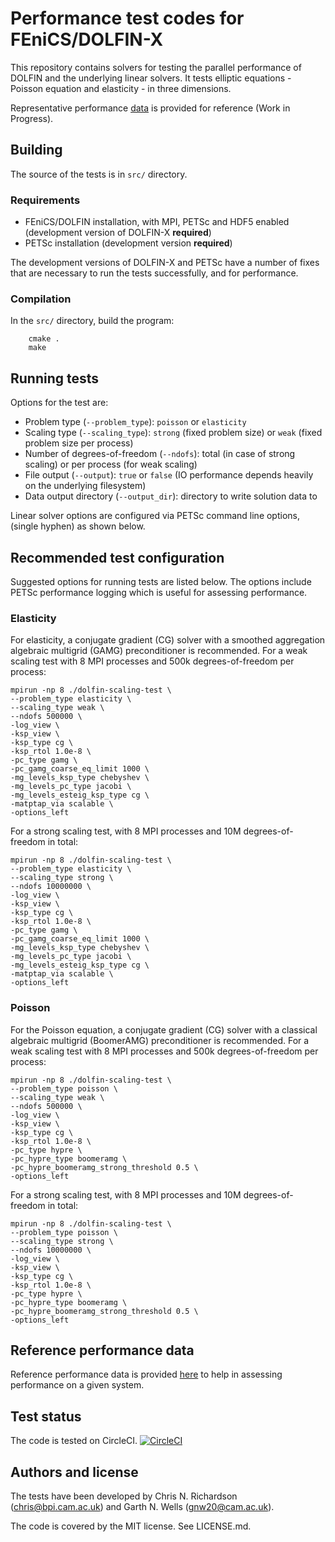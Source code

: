 # Performance test codes for FEniCS/DOLFIN-X

This repository contains solvers for testing the parallel performance
of DOLFIN and the underlying linear solvers. It tests elliptic
equations - Poisson equation and elasticity - in three dimensions.

Representative performance [data](performance.md) is provided for
reference (Work in Progress).


## Building

The source of the tests is in `src/` directory.


### Requirements

- FEniCS/DOLFIN installation, with MPI, PETSc and HDF5 enabled
  (development version of DOLFIN-X **required**)
- PETSc installation (development version **required**)

The development versions of DOLFIN-X and PETSc have a number of fixes
that are necessary to run the tests successfully, and for performance.

### Compilation

In the `src/` directory, build the program:

        cmake .
        make


## Running tests

Options for the test are:

- Problem type (`--problem_type`): `poisson` or `elasticity`
- Scaling type (`--scaling_type`): `strong` (fixed problem size) or `weak`
  (fixed problem size per process)
- Number of degrees-of-freedom (`--ndofs`): total (in case of strong
  scaling) or per process (for weak scaling)
- File output (`--output`): `true` or `false` (IO performance depends
  heavily on the underlying filesystem)
- Data output directory (`--output_dir`): directory to write solution
  data to

Linear solver options are configured via PETSc command line options,
(single hyphen) as shown below.


## Recommended test configuration

Suggested options for running tests are listed below. The options
include PETSc performance logging which is useful for assessing
performance.

### Elasticity

For elasticity, a conjugate gradient (CG) solver with a smoothed
aggregation algebraic multigrid (GAMG) preconditioner is recommended.
For a weak scaling test with 8 MPI processes and 500k
degrees-of-freedom per process:

```
mpirun -np 8 ./dolfin-scaling-test \
--problem_type elasticity \
--scaling_type weak \
--ndofs 500000 \
-log_view \
-ksp_view \
-ksp_type cg \
-ksp_rtol 1.0e-8 \
-pc_type gamg \
-pc_gamg_coarse_eq_limit 1000 \
-mg_levels_ksp_type chebyshev \
-mg_levels_pc_type jacobi \
-mg_levels_esteig_ksp_type cg \
-matptap_via scalable \
-options_left
```

For a strong scaling test, with 8 MPI processes and 10M
degrees-of-freedom in total:


```
mpirun -np 8 ./dolfin-scaling-test \
--problem_type elasticity \
--scaling_type strong \
--ndofs 10000000 \
-log_view \
-ksp_view \
-ksp_type cg \
-ksp_rtol 1.0e-8 \
-pc_type gamg \
-pc_gamg_coarse_eq_limit 1000 \
-mg_levels_ksp_type chebyshev \
-mg_levels_pc_type jacobi \
-mg_levels_esteig_ksp_type cg \
-matptap_via scalable \
-options_left
```

### Poisson

For the Poisson equation, a conjugate gradient (CG) solver with a
classical algebraic multigrid (BoomerAMG) preconditioner is
recommended.  For a weak scaling test with 8 MPI processes and 500k
degrees-of-freedom per process:

```
mpirun -np 8 ./dolfin-scaling-test \
--problem_type poisson \
--scaling_type weak \
--ndofs 500000 \
-log_view \
-ksp_view \
-ksp_type cg \
-ksp_rtol 1.0e-8 \
-pc_type hypre \
-pc_hypre_type boomeramg \
-pc_hypre_boomeramg_strong_threshold 0.5 \
-options_left
```
For a strong scaling test, with 8 MPI processes and 10M
degrees-of-freedom in total:
```
mpirun -np 8 ./dolfin-scaling-test \
--problem_type poisson \
--scaling_type strong \
--ndofs 10000000 \
-log_view \
-ksp_view \
-ksp_type cg \
-ksp_rtol 1.0e-8 \
-pc_type hypre \
-pc_hypre_type boomeramg \
-pc_hypre_boomeramg_strong_threshold 0.5 \
-options_left
```

## Reference performance data

Reference performance data is provided [here](performance.md) to help
in assessing performance on a given system.


## Test status

The code is tested on CircleCI.
[![CircleCI](https://circleci.com/gh/FEniCS/performance-test.svg?style=svg)](https://circleci.com/gh/FEniCS/performance-test)

## Authors and license

The tests have been developed by Chris N. Richardson
(<chris@bpi.cam.ac.uk>) and Garth N. Wells (<gnw20@cam.ac.uk>).

The code is covered by the MIT license. See LICENSE.md.
